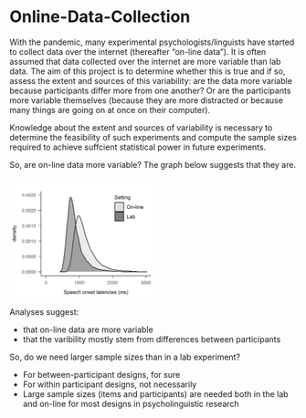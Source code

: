 # Online-Data-Collection

With the pandemic, many experimental psychologists/linguists have started to collect data over the internet (thereafter “on-line data”). It is often assumed that data collected over the internet are more variable than lab data. The aim of this project is to determine whether this is true and if so, assess the extent and sources of this variability: are the data more variable because participants differ more from one another? Or are the participants more variable themselves (because they are more distracted or because many things are going on at once on their computer).

Knowledge about the extent and sources of variability is necessary to determine the feasibility of such experiments and compute the sample sizes required to achieve suffcient statistical power in future experiments. 

So, are on-line data more variable? The graph below suggests that they are.

<img src="./pwi_online_lab.png" width=50% height=50%>


Analyses suggest:
- that on-line data are more variable
- that the varibility mostly stem from differences between participants


So, do we need larger sample sizes than in a lab experiment?

- For between-participant designs, for sure
- For within participant designs, not necessarily
- Large sample sizes (items and participants) are needed both in the lab and on-line for most designs in psycholinguistic research



